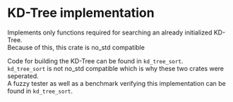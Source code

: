 # KD-Tree implementation

Implements only functions required for searching an already initialized KD-Tree.  
Because of this, this crate is no_std compatible  

Code for building the KD-Tree can be found in `kd_tree_sort`.  
`kd_tree_sort` is not no_std compatible which is why these two crates were seperated.  
A fuzzy tester as well as a benchmark verifying this implementation can be found in `kd_tree_sort`.